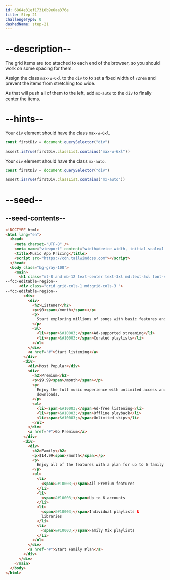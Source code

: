 ```yaml
---
id: 6864e31ef17310b9e6aa376e
title: Step 21
challengeType: 0
dashedName: step-21
---
```


# --description--

The grid items are too attached to each end of the browser, so you should work on some spacing for them.

Assign the class `max-w-6xl` to the `div` to to set a fixed width of `72rem` and prevent the items from stretching too wide.

As that will push all of them to the left, add `mx-auto` to the `div` to finally center the items.

# --hints--

Your `div` element should have the class `max-w-6xl`.

```js
const firstDiv = document.querySelector("div")

assert.isTrue(firstDiv.classList.contains("max-w-6xl"))
```

Your `div` element should have the class `mx-auto`.

```js
const firstDiv = document.querySelector("div")

assert.isTrue(firstDiv.classList.contains("mx-auto"))
```

# --seed--

## --seed-contents--

```html
<!DOCTYPE html>
<html lang="en">
  <head>
    <meta charset="UTF-8" />
    <meta name="viewport" content="width=device-width, initial-scale=1.0" />
    <title>Music App Pricing</title>
    <script src="https://cdn.tailwindcss.com"></script>
  </head>
  <body class="bg-gray-100">
    <main>
      <h1 class="mt-8 and mb-12 text-center text-3xl md:text-5xl font-semibold text-gray-900">Choose your listening plan</h1>
--fcc-editable-region--
      <div class="grid grid-cols-1 md:grid-cols-3 ">
--fcc-editable-region--
        <div>
          <div>
            <h2>Listener</h2>
            <p>$0<span>/month</span></p>
            <p>
              Start exploring millions of songs with basic features and ads.
            </p>
            <ul>
              <li><span>&#10003;</span>Ad-supported streaming</li>
              <li><span>&#10003;</span>Curated playlists</li>
            </ul>
          </div>
          <a href="#">Start listening</a>
        </div>
        <div>
          <div>Most Popular</div>
          <div>
            <h2>Premium</h2>
            <p>$9.99<span>/month</span></p>
            <p>
              Enjoy the full music experience with unlimited access and
              downloads.
            </p>
            <ul>
              <li><span>&#10003;</span>Ad-free listening</li>
              <li><span>&#10003;</span>Offline playback</li>
              <li><span>&#10003;</span>Unlimited skips</li>
            </ul>
          </div>
          <a href="#">Go Premium</a>
        </div>
        <div>
          <div>
            <h2>Family</h2>
            <p>$14.99<span>/month</span></p>
            <p>
              Enjoy all of the features with a plan for up to 6 family members.
            </p>
            <ul>
              <li>
                <span>&#10003;</span>All Premium features
              </li>
              <li>
                <span>&#10003;</span>Up to 6 accounts
              </li>
              <li>
                <span>&#10003;</span>Individual playlists &
                libraries
              </li>
              <li>
                <span>&#10003;</span>Family Mix playlists
              </li>
            </ul>
          </div>
          <a href="#">Start Family Plan</a>
        </div>
      </div>
    </main>
  </body>
</html>
```
